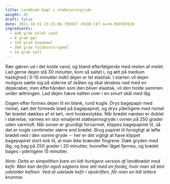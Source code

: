 ```yaml
---
title: Landbrød bagt i støbejernsgryde
weight: 45
draft: false
date: 2021-10-31 23:15:06.795957 +0100 CET m=+0.050707626
ingredients:
  - 440 gram koldt vand
  - 8 gram gær
  - 320 gram hvedemel
  - 300 gram fuldkornsrugmel
  - 14 gram salt
---
```




Rær gæren ud i det kolde vand, og bland efterfølgende med resten af
melet. Lad gerne dejen stå 30 minutter, kom så saltet i, og ælt på
medium hastighed i 5-10 minutter indtil dejen er let elastisk. I starten
vil dejen muligvis sætte sig på siderne af skålen og skal skrabes ned
med en dejskraber, men efterhånden som den bliver elastisk, vil den
holde sammen under æltningen. Lad dejen hæve natten over i en smurt skål
med låg.

Dagen efter formes dejen til en blank, rund kugle. Drys bagepapir med
rismel, sæt det formede brød på bagepapiret, og drys yderligere med
rismel før brødet dækkes af et tørt, rent hviskestykke. Når brødet
næsten er doblet i størrelse, varmes en stor emaljeret støbejernsgryde i
ovnen på 250 grader uden varmluft. Når ovnen er grundigt forvarmet,
klippes bagepapiret til, så det er nogle centimeter større end brødet.
Brug papiret til forsigtigt at løfte brødet ned i den varme gryde -- her
er det vigtigt at have klippet bagepapiret stort nok til, at man ikke
brænder fingrene. Dæk gryden med låg, og bag på 250 grader i 20
minutter, hvorefter låget fjernes, og brødet bages i yderligere 15
minutter.

*Note: Dette er simpelthen bare en lidt hurtigere version af landbrødet
med kefir. Man kan derfor også sagtens lave det med en fordej, hvor man
så blot udelader kefiren. Ved at udelade kefir i opskriften, får man en
lidt lettere krumme.*

